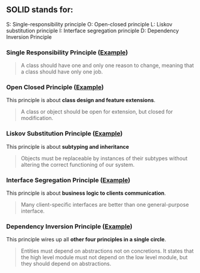 ## SOLID stands for:

S: Single-responsibility principle
O: Open-closed principle
L: Liskov substitution principle
I: Interface segregation principle
D: Dependency Inversion Principle

### Single Responsibility Principle ([Example](./1-single-responsibility-principle.php))
> A class should have one and only one reason to change, meaning that a class should have only one job.

### Open Closed Principle ([Example](./2-open-closed-principle.php))
This principle is about **class design and feature extensions**.
> A class or object should be open for extension, but closed for modification.

### Liskov Substitution Principle ([Example](./3-liskov-substitution-principle.php))
This principle is about **subtyping and inheritance**
> Objects must be replaceable by instances of their subtypes without altering the correct functioning of our system.

### Interface Segregation Principle ([Example](./4-interface-segregation-principle.php))
This principle is about **business logic to clients communication**.
> Many client-specific interfaces are better than one general-purpose interface.

### Dependency Inversion Principle ([Example](./5-dependency-inversion-principle.php))
This principle wires up all **other four principles in a single circle**.
> Entities must depend on abstractions not on concretions. 
> It states that the high level module must not depend on the low level module, but they should depend on abstractions.
